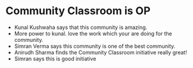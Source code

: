 # Community Classroom is OP

- Kunal Kushwaha says that this community is amazing.
- More power to kunal. love the work which your are doing for the community.
- Simran Verma says this community is one of the best community.
- Anirudh Sharma finds the Community Classroom initiative really great!
- Simran says this is good initiative
